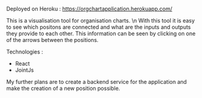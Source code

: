 Deployed on Heroku : 
https://orgchartapplication.herokuapp.com/

This is a visualisation tool for organisation charts. \n
With this tool it is easy to see which positons are connected and what are the inputs and outputs they provide to each other. This information can be seen by clicking on one of the arrows between the positions.

Technologies : 
- React
- JointJs

My further plans are to create a backend service for the application and make the creation of a new position possible.


